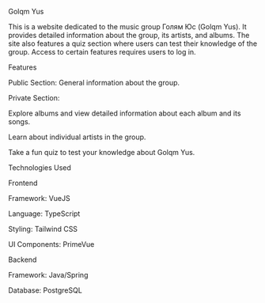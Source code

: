 Golqm Yus 

This is a website dedicated to the music group Голям Юс (Golqm Yus). It provides detailed information about the group, its artists, and albums. 
The site also features a quiz section where users can test their knowledge of the group. Access to certain features requires users to log in.

Features

Public Section: General information about the group.

Private Section:

Explore albums and view detailed information about each album and its songs.

Learn about individual artists in the group.

Take a fun quiz to test your knowledge about Golqm Yus.

Technologies Used

Frontend

Framework: VueJS

Language: TypeScript

Styling: Tailwind CSS

UI Components: PrimeVue

Backend

Framework: Java/Spring

Database: PostgreSQL
